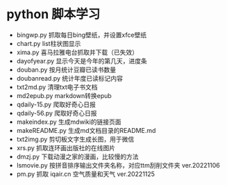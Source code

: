 # python 脚本学习

- bingwp.py 抓取每日bing壁纸，并设置xfce壁纸
- chart.py list柱状图显示
- xima.py 喜马拉雅电台抓取并下载（已失效）
- dayofyear.py 显示今天是今年的第几天，进度条
- douban.py 按月统计豆瓣已读书数量
- doubanread.py 统计年度已读标记内容
- txt2md.py 清理txt电子书文档
- md2epub.py markdown转换epub
- qdaily-15.py 爬取好奇心日报
- qdaily-56.py 爬取好奇心日报
- makeindex.py 生成mdwiki的链接页面
- makeREADME.py 生成md文档目录的README.md
- txt2img.py 剪切板文字生成长图，用于微信
- xrs.py 抓取连环画出版社的在线图片
- dmzj.py 下载动漫之家的漫画，比较慢的方法
- lsmovie.py 按拼音排序输出文件夹名称，对应ttm刮削文件夹 ver.20221106
- pm.py 抓取 iqair.cn 空气质量和天气 ver.20221125
